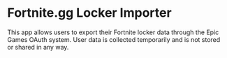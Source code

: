 # Fortnite.gg Locker Importer

This app allows users to export their Fortnite locker data through the Epic Games OAuth system. User data is collected temporarily and is not stored or shared in any way.
